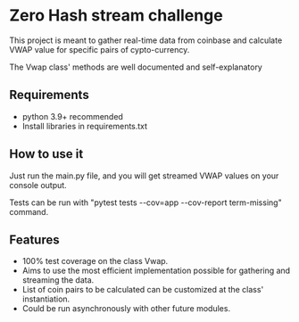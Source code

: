 # Zero Hash stream challenge

This project is meant to gather real-time data from coinbase and calculate VWAP value for specific pairs of cypto-currency.

The Vwap class' methods are well documented and self-explanatory

## Requirements

- python 3.9+ recommended
- Install libraries in requirements.txt

## How to use it

Just run the main.py file, and you will get streamed VWAP values on your console output.

Tests can be run with "pytest tests --cov=app --cov-report term-missing" command.

## Features

- 100% test coverage on the class Vwap.
- Aims to use the most efficient implementation possible for gathering and streaming the data.
- List of coin pairs to be calculated can be customized at the class' instantiation.
- Could be run asynchronously with other future modules.